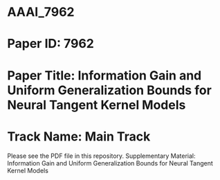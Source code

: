 # AAAI_7962
# Paper ID: 7962 
# Paper Title: Information Gain and Uniform Generalization Bounds for Neural Tangent Kernel Models 
# Track Name: Main Track 

Please see the PDF file in this repository. 
Supplementary Material: Information Gain and Uniform Generalization Bounds for Neural Tangent Kernel Models
